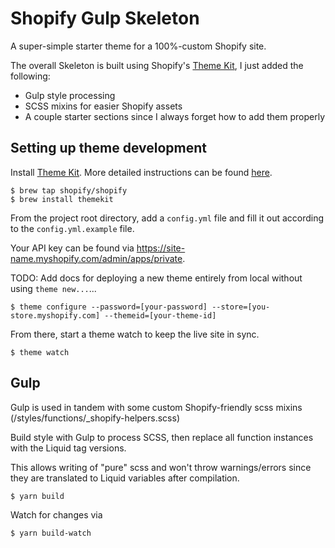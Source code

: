 # Shopify Gulp Skeleton

A super-simple starter theme for a 100%-custom Shopify site.

The overall Skeleton is built using Shopify's [Theme Kit](https://shopify.github.io/themekit), I just added the following:

- Gulp style processing
- SCSS mixins for easier Shopify assets
- A couple starter sections since I always forget how to add them properly

## Setting up theme development

Install [Theme Kit](http://shopify.github.io/themekit/). More detailed instructions can be found [here](http://shopify.github.io/themekit/).

```shell
$ brew tap shopify/shopify
$ brew install themekit
```

From the project root directory, add a `config.yml` file and fill it out according to the `config.yml.example` file.

Your API key can be found via https://site-name.myshopify.com/admin/apps/private.

TODO: Add docs for deploying a new theme entirely from local without using `theme new...`...

```shell
$ theme configure --password=[your-password] --store=[you-store.myshopify.com] --themeid=[your-theme-id]
```

From there, start a theme watch to keep the live site in sync.

```shell
$ theme watch
```

## Gulp

Gulp is used in tandem with some custom Shopify-friendly scss mixins (/styles/functions/_shopify-helpers.scss)

Build style with Gulp to process SCSS, then replace all function instances with the Liquid tag versions.

This allows writing of "pure" scss and won't throw warnings/errors since they are translated to Liquid variables after compilation.

```shell
$ yarn build
```

Watch for changes via

```shell
$ yarn build-watch
```
